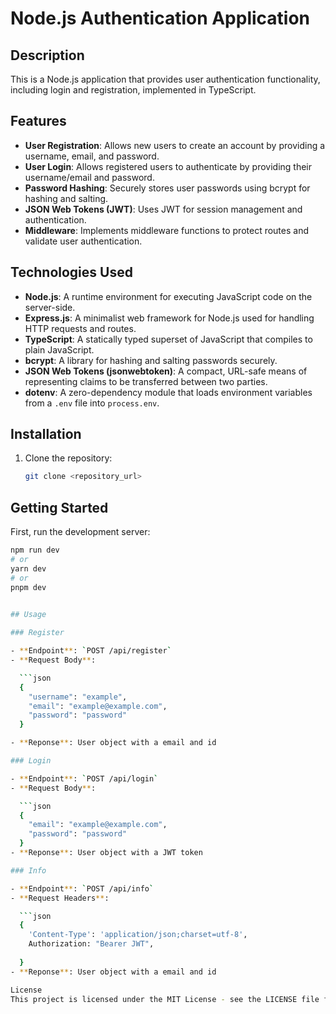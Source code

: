 # Node.js Authentication Application

## Description

This is a Node.js application that provides user authentication functionality, including login and registration, implemented in TypeScript.

## Features

- **User Registration**: Allows new users to create an account by providing a username, email, and password.
- **User Login**: Allows registered users to authenticate by providing their username/email and password.
- **Password Hashing**: Securely stores user passwords using bcrypt for hashing and salting.
- **JSON Web Tokens (JWT)**: Uses JWT for session management and authentication.
- **Middleware**: Implements middleware functions to protect routes and validate user authentication.

## Technologies Used

- **Node.js**: A runtime environment for executing JavaScript code on the server-side.
- **Express.js**: A minimalist web framework for Node.js used for handling HTTP requests and routes.
- **TypeScript**: A statically typed superset of JavaScript that compiles to plain JavaScript.
- **bcrypt**: A library for hashing and salting passwords securely.
- **JSON Web Tokens (jsonwebtoken)**: A compact, URL-safe means of representing claims to be transferred between two parties.
- **dotenv**: A zero-dependency module that loads environment variables from a `.env` file into `process.env`.

## Installation

1. Clone the repository:

   ```bash
   git clone <repository_url>

## Getting Started

First, run the development server:

```bash
npm run dev
# or
yarn dev
# or
pnpm dev
   

## Usage

### Register

- **Endpoint**: `POST /api/register`
- **Request Body**:

  ```json
  {
    "username": "example",
    "email": "example@example.com",
    "password": "password"
  }

- **Reponse**: User object with a email and id

### Login

- **Endpoint**: `POST /api/login`
- **Request Body**:

  ```json
  {
    "email": "example@example.com",
    "password": "password"
  }
- **Reponse**: User object with a JWT token

### Info

- **Endpoint**: `POST /api/info`
- **Request Headers**:

  ```json
  {
    'Content-Type': 'application/json;charset=utf-8',
    Authorization: "Bearer JWT",
   
  }
- **Reponse**: User object with a email and id

License
This project is licensed under the MIT License - see the LICENSE file for details.






